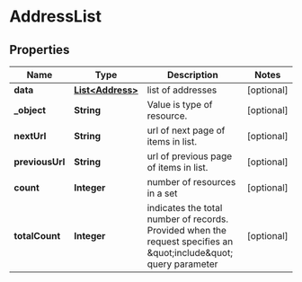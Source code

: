 

# AddressList


## Properties

Name | Type | Description | Notes
------------ | ------------- | ------------- | -------------
**data** | [**List&lt;Address&gt;**](Address.md) | list of addresses |  [optional]
**_object** | **String** | Value is type of resource. |  [optional]
**nextUrl** | **String** | url of next page of items in list. |  [optional]
**previousUrl** | **String** | url of previous page of items in list. |  [optional]
**count** | **Integer** | number of resources in a set |  [optional]
**totalCount** | **Integer** | indicates the total number of records. Provided when the request specifies an \&quot;include\&quot; query parameter |  [optional]



